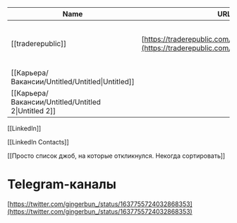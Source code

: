 |Name|URL|Навыки|Status|
|---|---|---|---|
|[[traderepublic]]|[https://traderepublic.com/careers/4906029003](https://traderepublic.com/careers/4906029003)|Kotlin, Spring, Hibernate or jOOQ, AWS||
|[[Карьера/Вакансии/Untitled/Untitled\|Untitled]]||||
|[[Карьера/Вакансии/Untitled/Untitled 2\|Untitled 2]]||||

  
  

[[LinkedIn]]

[[LinkedIn Contacts]]

[[Просто список джоб, на которые откликнулся. Некогда сортировать]]

# Telegram-каналы

[https://twitter.com/gingerbun_/status/1637755724032868353](https://twitter.com/gingerbun_/status/1637755724032868353)